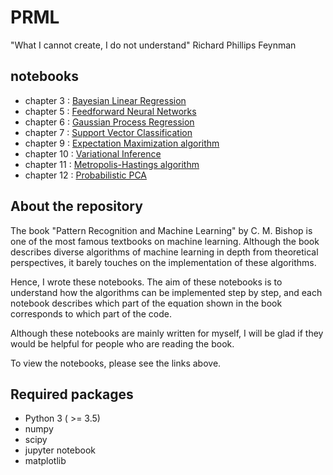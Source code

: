 # PRML

"What I cannot create, I do not understand"
Richard Phillips Feynman

## notebooks

* chapter 3 : [Bayesian Linear Regression](https://nbviewer.jupyter.org/github/amber-kshz/PRML/tree/master/notebooks/LinReg_Bayes.ipynb)
* chapter 5 : [Feedforward Neural Networks](https://nbviewer.jupyter.org/github/amber-kshz/PRML/tree/master/notebooks/NeuralNet.ipynb)
* chapter 6 : [Gaussian Process Regression](https://nbviewer.jupyter.org/github/amber-kshz/PRML/tree/master/notebooks/GPRegression.ipynb)
* chapter 7 : [Support Vector Classification](https://nbviewer.jupyter.org/github/amber-kshz/PRML/tree/master/notebooks/SVMclassification.ipynb)
* chapter 9 : [Expectation Maximization algorithm](https://nbviewer.jupyter.org/github/amber-kshz/PRML/tree/master/notebooks/GaussianMixture_EM.ipynb)
* chapter 10 : [Variational Inference](https://nbviewer.jupyter.org/github/amber-kshz/PRML/tree/master/notebooks/GaussianMixture_VI.ipynb)
* chapter 11 : [Metropolis-Hastings algorithm](https://nbviewer.jupyter.org/github/amber-kshz/PRML/tree/master/notebooks/MCMC-MH.ipynb)
* chapter 12 : [Probabilistic PCA](https://nbviewer.jupyter.org/github/amber-kshz/PRML/tree/master/notebooks/PPCA.ipynb)

## About the repository

The book "Pattern Recognition and Machine Learning" by C. M. Bishop is one of the most famous textbooks on machine learning. 
Although the book describes diverse algorithms of machine learning in depth from theoretical perspectives, it barely touches on the implementation of these algorithms.

Hence, I wrote these notebooks. 
The aim of these notebooks is to understand how the algorithms can be implemented step by step, and each notebook describes which part of the equation shown in the book corresponds to which part of the code. 

Although these notebooks are mainly written for myself, I will be glad if they would be helpful for people who are reading the book. 

To view the notebooks, please see the links above.

## Required packages 
* Python 3 ( >= 3.5)
* numpy 
* scipy
* jupyter notebook
* matplotlib

